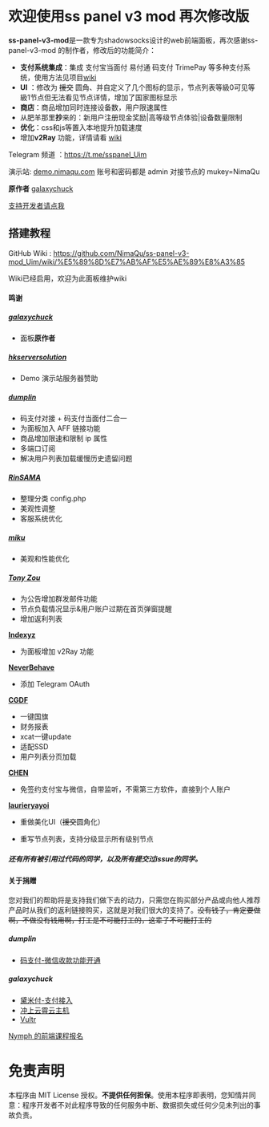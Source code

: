 # 欢迎使用ss panel v3 mod 再次修改版


**ss-panel-v3-mod**是一款专为shadowsocks设计的web前端面板，再次感谢ss-panel-v3-mod 的制作者，修改后的功能简介：

- **支付系统集成**：集成 支付宝当面付  易付通 码支付 TrimePay 等多种支付系统，使用方法见项目[wiki](https://github.com/NimaQu/ss-panel-v3-mod_Uim/wiki/)
- **UI** ：修改为 ~~援交~~ 圆角、并自定义了几个图标的显示，节点列表等級0可见等級1节点但无法看见节点详情，增加了国家图标显示
- **商店**：商品增加同时连接设备数，用户限速属性
- 从肥羊那里**抄**来的：新用户注册现金奖励|高等级节点体验|设备数量限制
- **优化**：css和js等置入本地提升加载速度
- 增加**v2Ray** 功能，详情请看 [wiki](https://github.com/NimaQu/ss-panel-v3-mod_Uim/wiki/v2ray-%E4%BD%BF%E7%94%A8%E6%95%99%E7%A8%8B)

Telegram 频道 ：https://t.me/sspanel_Uim 

演示站: [demo.nimaqu.com](https://demo.nimaqu.com) 账号和密码都是 admin  对接节点的 mukey=NimaQu

**原作者** [galaxychuck](https://github.com/galaxychuck)

[支持开发者请点我](https://github.com/NimaQu/ss-panel-v3-mod_UIM#%E5%85%B3%E4%BA%8E%E6%8D%90%E8%B5%A0)

## 搭建教程

GitHub Wiki : https://github.com/NimaQu/ss-panel-v3-mod_Uim/wiki/%E5%89%8D%E7%AB%AF%E5%AE%89%E8%A3%85

Wiki已经启用，欢迎为此面板维护wiki

#### 鸣谢

##### [galaxychuck](https://github.com/galaxychuck)

- 面板**原作者**

##### [hkserversolution](https://www.hkserversolution.com/cart.php)
- Demo 演示站服务器赞助

##### [dumplin](https://github.com/dumplin233) 

- 码支付对接 + 码支付当面付二合一
- 为面板加入 AFF 链接功能
- 商品增加限速和限制 ip 属性
- 多端口订阅
- 解决用户列表加载缓慢历史遗留问题

##### [RinSAMA](https://github.com/mxihan)

- 整理分类 config.php
- 美观性调整
- 客服系统优化

##### [miku](https://github.com/xcxnig)

- 美观和性能优化

##### [Tony Zou](https://github.com/ZJY2003)

- 为公告增加群发邮件功能
- 节点负载情况显示&用户账户过期在首页弹窗提醒
- 增加返利列表

[**Indexyz**](https://github.com/Indexyz)

- 为面板增加 v2Ray 功能

[**NeverBehave**](https://github.com/NeverBehave)

- 添加 Telegram OAuth

[**CGDF**](https://github.com/CGDF-GitHub)

- 一键国旗
- 财务报表
- xcat一键update
- 适配SSD
- 用户列表分页加载

[**CHEN**](https://github.com/ChenSee)

- 免签约支付宝与微信，自带监听，不需第三方软件，直接到个人账户

[**laurieryayoi**](https://github.com/laurieryayoi)

- 重做美化UI（~~援交~~圆角化）

- 重写节点列表，支持分级显示所有级别节点

##### 还有所有被引用过代码的同学，以及所有提交过issue的同学。

#### 关于捐赠

您对我们的帮助将是支持我们做下去的动力，只需您在购买部分产品或向他人推荐产品时从我们的返利链接购买，这就是对我们很大的支持了。~~没有钱了，肯定要做啊，不做没有钱用啊，打工是不可能打工的，这辈子不可能打工的~~

##### dumplin

- [码支付-微信收款功能开通](https://codepay.fateqq.com/i/39756)



##### galaxychuck

- [黛米付-支付接入](https://www.daimiyun.cn/register.php?aff=624)
- [冲上云霄云主机](http://console.soar-clouds.com/aff.php?aff=94)
- [Vultr](https://www.vultr.com/?ref=7205737)

[Nymph 的前端课程报名](t.me/kinokonominoco)

# 免责声明

本程序由 MIT License 授权。**不提供任何担保**。使用本程序即表明，您知情并同意：程序开发者不对此程序导致的任何服务中断、数据损失或任何少见未列出的事故负责。